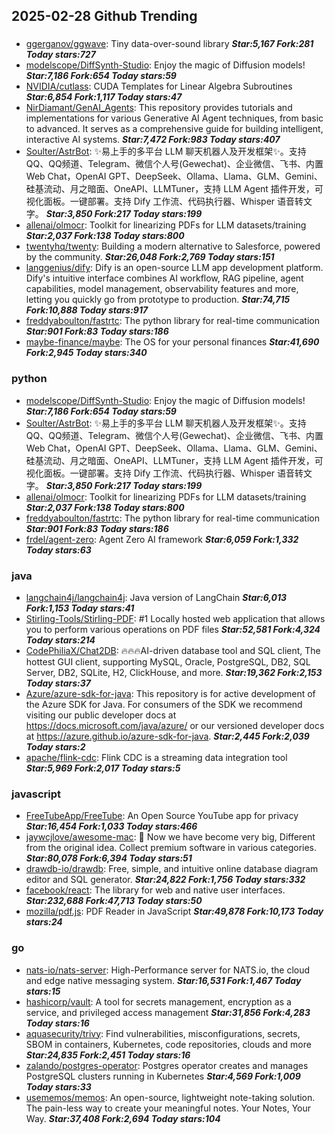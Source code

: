## 2025-02-28 Github Trending

### 
* [ggerganov/ggwave](https://github.com/ggerganov/ggwave): Tiny data-over-sound library ***Star:5,167 Fork:281 Today stars:727***
* [modelscope/DiffSynth-Studio](https://github.com/modelscope/DiffSynth-Studio): Enjoy the magic of Diffusion models! ***Star:7,186 Fork:654 Today stars:59***
* [NVIDIA/cutlass](https://github.com/NVIDIA/cutlass): CUDA Templates for Linear Algebra Subroutines ***Star:6,854 Fork:1,117 Today stars:47***
* [NirDiamant/GenAI_Agents](https://github.com/NirDiamant/GenAI_Agents): This repository provides tutorials and implementations for various Generative AI Agent techniques, from basic to advanced. It serves as a comprehensive guide for building intelligent, interactive AI systems. ***Star:7,472 Fork:983 Today stars:407***
* [Soulter/AstrBot](https://github.com/Soulter/AstrBot): ✨易上手的多平台 LLM 聊天机器人及开发框架✨。支持 QQ、QQ频道、Telegram、微信个人号(Gewechat)、企业微信、飞书、内置 Web Chat，OpenAI GPT、DeepSeek、Ollama、Llama、GLM、Gemini、硅基流动、月之暗面、OneAPI、LLMTuner，支持 LLM Agent 插件开发，可视化面板。一键部署。支持 Dify 工作流、代码执行器、Whisper 语音转文字。 ***Star:3,850 Fork:217 Today stars:199***
* [allenai/olmocr](https://github.com/allenai/olmocr): Toolkit for linearizing PDFs for LLM datasets/training ***Star:2,037 Fork:138 Today stars:800***
* [twentyhq/twenty](https://github.com/twentyhq/twenty): Building a modern alternative to Salesforce, powered by the community. ***Star:26,048 Fork:2,769 Today stars:151***
* [langgenius/dify](https://github.com/langgenius/dify): Dify is an open-source LLM app development platform. Dify's intuitive interface combines AI workflow, RAG pipeline, agent capabilities, model management, observability features and more, letting you quickly go from prototype to production. ***Star:74,715 Fork:10,888 Today stars:917***
* [freddyaboulton/fastrtc](https://github.com/freddyaboulton/fastrtc): The python library for real-time communication ***Star:901 Fork:83 Today stars:186***
* [maybe-finance/maybe](https://github.com/maybe-finance/maybe): The OS for your personal finances ***Star:41,690 Fork:2,945 Today stars:340***

### python
* [modelscope/DiffSynth-Studio](https://github.com/modelscope/DiffSynth-Studio): Enjoy the magic of Diffusion models! ***Star:7,186 Fork:654 Today stars:59***
* [Soulter/AstrBot](https://github.com/Soulter/AstrBot): ✨易上手的多平台 LLM 聊天机器人及开发框架✨。支持 QQ、QQ频道、Telegram、微信个人号(Gewechat)、企业微信、飞书、内置 Web Chat，OpenAI GPT、DeepSeek、Ollama、Llama、GLM、Gemini、硅基流动、月之暗面、OneAPI、LLMTuner，支持 LLM Agent 插件开发，可视化面板。一键部署。支持 Dify 工作流、代码执行器、Whisper 语音转文字。 ***Star:3,850 Fork:217 Today stars:199***
* [allenai/olmocr](https://github.com/allenai/olmocr): Toolkit for linearizing PDFs for LLM datasets/training ***Star:2,037 Fork:138 Today stars:800***
* [freddyaboulton/fastrtc](https://github.com/freddyaboulton/fastrtc): The python library for real-time communication ***Star:901 Fork:83 Today stars:186***
* [frdel/agent-zero](https://github.com/frdel/agent-zero): Agent Zero AI framework ***Star:6,059 Fork:1,332 Today stars:63***

### java
* [langchain4j/langchain4j](https://github.com/langchain4j/langchain4j): Java version of LangChain ***Star:6,013 Fork:1,153 Today stars:41***
* [Stirling-Tools/Stirling-PDF](https://github.com/Stirling-Tools/Stirling-PDF): #1 Locally hosted web application that allows you to perform various operations on PDF files ***Star:52,581 Fork:4,324 Today stars:214***
* [CodePhiliaX/Chat2DB](https://github.com/CodePhiliaX/Chat2DB): 🔥🔥🔥AI-driven database tool and SQL client, The hottest GUI client, supporting MySQL, Oracle, PostgreSQL, DB2, SQL Server, DB2, SQLite, H2, ClickHouse, and more. ***Star:19,362 Fork:2,153 Today stars:37***
* [Azure/azure-sdk-for-java](https://github.com/Azure/azure-sdk-for-java): This repository is for active development of the Azure SDK for Java. For consumers of the SDK we recommend visiting our public developer docs at https://docs.microsoft.com/java/azure/ or our versioned developer docs at https://azure.github.io/azure-sdk-for-java. ***Star:2,445 Fork:2,039 Today stars:2***
* [apache/flink-cdc](https://github.com/apache/flink-cdc): Flink CDC is a streaming data integration tool ***Star:5,969 Fork:2,017 Today stars:5***

### javascript
* [FreeTubeApp/FreeTube](https://github.com/FreeTubeApp/FreeTube): An Open Source YouTube app for privacy ***Star:16,454 Fork:1,033 Today stars:466***
* [jaywcjlove/awesome-mac](https://github.com/jaywcjlove/awesome-mac):  Now we have become very big, Different from the original idea. Collect premium software in various categories. ***Star:80,078 Fork:6,394 Today stars:51***
* [drawdb-io/drawdb](https://github.com/drawdb-io/drawdb): Free, simple, and intuitive online database diagram editor and SQL generator. ***Star:24,822 Fork:1,756 Today stars:332***
* [facebook/react](https://github.com/facebook/react): The library for web and native user interfaces. ***Star:232,688 Fork:47,713 Today stars:50***
* [mozilla/pdf.js](https://github.com/mozilla/pdf.js): PDF Reader in JavaScript ***Star:49,878 Fork:10,173 Today stars:24***

### go
* [nats-io/nats-server](https://github.com/nats-io/nats-server): High-Performance server for NATS.io, the cloud and edge native messaging system. ***Star:16,531 Fork:1,467 Today stars:15***
* [hashicorp/vault](https://github.com/hashicorp/vault): A tool for secrets management, encryption as a service, and privileged access management ***Star:31,856 Fork:4,283 Today stars:16***
* [aquasecurity/trivy](https://github.com/aquasecurity/trivy): Find vulnerabilities, misconfigurations, secrets, SBOM in containers, Kubernetes, code repositories, clouds and more ***Star:24,835 Fork:2,451 Today stars:16***
* [zalando/postgres-operator](https://github.com/zalando/postgres-operator): Postgres operator creates and manages PostgreSQL clusters running in Kubernetes ***Star:4,569 Fork:1,009 Today stars:33***
* [usememos/memos](https://github.com/usememos/memos): An open-source, lightweight note-taking solution. The pain-less way to create your meaningful notes. Your Notes, Your Way. ***Star:37,408 Fork:2,694 Today stars:104***
